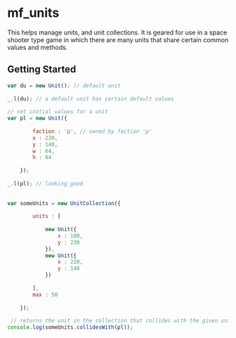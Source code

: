 # mf_units

This helps manage units, and unit collections. It is geared for use in a space shooter type game in which there are many units that share certain common values and methods.

## Getting Started

```js
var du = new Unit(); // default unit
 
_.l(du); // a default unit has certain default values
 
// set initial values for a unit
var pl = new Unit({
 
        faction : 'p', // owned by faction 'p'
        x : 220,
        y : 140,
        w : 64,
        h : 64
 
    });
 
_.l(pl); // looking good
 
 
var someUnits = new UnitCollection({
 
        units : [
 
            new Unit({
                x : 100,
                y : 230
            }),
            new Unit({
                x : 220,
                y : 140
            })
 
        ],
        max : 50
 
    });
 
 // returns the unit in the collection that collides with the given unit
console.log(someUnits.collidesWith(pl));
```